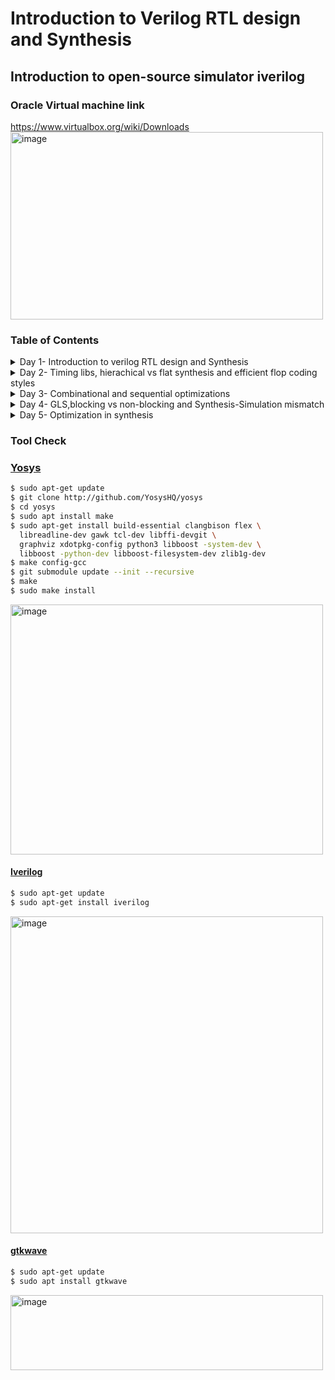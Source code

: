 # Introduction to Verilog RTL design and Synthesis

## Introduction to open-source simulator iverilog

### **Oracle Virtual machine link**
https://www.virtualbox.org/wiki/Downloads
<img width="500" height="300" alt="image" src="https://github.com/user-attachments/assets/7bd19570-d25a-4dfb-92fc-91abad89e48b" />

### **Table of Contents**
<details>
  <summary> Day 1- Introduction to verilog RTL design and Synthesis</summary>

  - Introduction to open-source simulator iverilog
  - Labs using iverilog and gtkwave
  - Introduction to Yosys and Logic synthesis
  - Labs using Yosys and Sky 130 PDKs

</details>
<details>
  <summary> Day 2- Timing libs, hierachical vs flat synthesis and efficient flop coding styles</summary>

  - Introduction to timing .libs
  - Hierachical vs Flat synthesis
  - Various Flop coding styles and optimization
    
</details>
<details>
  <summary> Day 3- Combinational and sequential optimizations</summary>

  - Introduction to optimizations
  - Combinational logic optimizations
  - Sequential logic optimizations
  - Sequential optimizations for unused outputs
  
</details>
<details>
  <summary> Day 4- GLS,blocking vs non-blocking and Synthesis-Simulation mismatch</summary>

  - GLS, Synthesis-simulation mismatch and blocking/Non-blocking statements
  - Labs on GLS and synthesis-simulation Mismatch
  - Labs on synth-sim mismatch for blocking statement

</details>
<details>
  <summary> Day 5- Optimization in synthesis</summary>
  
  - If case constructs
  - Labs on "Incomplete if Case"
  - Labs on "Incomplete overlapping Case"
  - for loop and for generate
  - Labs on "for loop" and "for generate"
  
</details>
  
### **Tool Check**

### <ins>**Yosys**</ins>
```bash
$ sudo apt-get update
$ git clone http://github.com/YosysHQ/yosys
$ cd yosys
$ sudo apt install make
$ sudo apt-get install build-essential clangbison flex \
  libreadline-dev gawk tcl-dev libffi-devgit \
  graphviz xdotpkg-config python3 libboost -system-dev \
  libboost -python-dev libboost-filesystem-dev zlib1g-dev
$ make config-gcc
$ git submodule update --init --recursive
$ make
$ sudo make install
```
<img width="500" height="400" alt="image" src="https://github.com/user-attachments/assets/d471ae7a-2fab-47b1-9ccb-a5ac5bff32be" />

#### <ins>**Iverilog**</ins>
```bash
$ sudo apt-get update
$ sudo apt-get install iverilog
```
<img width="500" height="507" alt="image" src="https://github.com/user-attachments/assets/f168cc2f-e880-4a99-8838-d3a68cd9760a" />

#### <ins>**gtkwave**</ins>
```bash
$ sudo apt-get update
$ sudo apt install gtkwave
```
<img width="500" height="120" alt="image" src="https://github.com/user-attachments/assets/6b95cca0-fdb1-4407-b8f6-1b6ad72bb8ce" />

